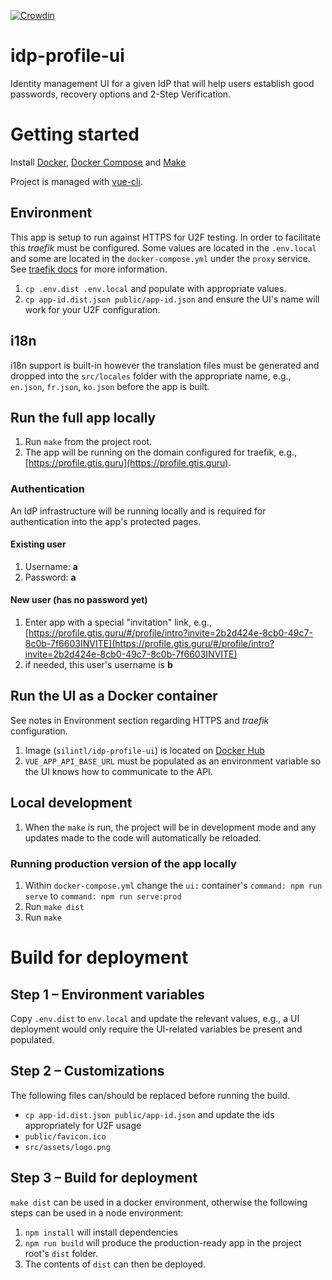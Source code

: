 [![Crowdin](https://d322cqt584bo4o.cloudfront.net/idp-profile-ui/localized.svg)](https://crowdin.com/project/idp-profile-ui)

# idp-profile-ui

Identity management UI for a given IdP that will help users establish good passwords, recovery options and 2-Step Verification.

# Getting started

Install [Docker](https://docs.docker.com/install), [Docker Compose](https://docs.docker.com/compose/install) and [Make](https://www.gnu.org/software/make)

Project is managed with [vue-cli](https://github.com/vuejs/vue-cli).

## Environment

This app is setup to run against HTTPS for U2F testing. In order to facilitate this _traefik_ must be configured. Some values are located in the `.env.local` and some are located in the `docker-compose.yml` under the `proxy` service. See [traefik docs](https://github.com/silinternational/traefik-https-proxy) for more information.

1.  `cp .env.dist .env.local` and populate with appropriate values.
1.  `cp app-id.dist.json public/app-id.json` and ensure the UI's name will work for your U2F configuration.

## i18n

i18n support is built-in however the translation files must be generated and dropped into the `src/locales` folder with the appropriate name, e.g., `en.json`, `fr.json`, `ko.json` before the app is built.

## Run the full app locally

1.  Run `make` from the project root.
1.  The app will be running on the domain configured for traefik, e.g., [https://profile.gtis.guru](https://profile.gtis.guru).

### Authentication

An IdP infrastructure will be running locally and is required for authentication into the app's protected pages.

#### Existing user
1.  Username: **a**
1.  Password: **a**

#### New user (has no password yet)
1. Enter app with a special "invitation" link, e.g., [https://profile.gtis.guru/#/profile/intro?invite=2b2d424e-8cb0-49c7-8c0b-7f6603INVITE](https://profile.gtis.guru/#/profile/intro?invite=2b2d424e-8cb0-49c7-8c0b-7f6603INVITE)
1. if needed, this user's username is **b**

## Run the UI as a Docker container

See notes in Environment section regarding HTTPS and _traefik_ configuration.  

1.  Image (`silintl/idp-profile-ui`) is located on [Docker Hub](https://hub.docker.com/r/silintl/idp-profile-ui)
1.  `VUE_APP_API_BASE_URL` must be populated as an environment variable so the UI knows how to communicate to the API.

## Local development

1.  When the `make` is run, the project will be in development mode and any updates made to the code will automatically be reloaded.

### Running production version of the app locally

1. Within `docker-compose.yml` change the `ui:` container's `command: npm run serve` to `command: npm run serve:prod`
1. Run `make dist`
1. Run `make`

# Build for deployment

## Step 1 – Environment variables

Copy `.env.dist` to `env.local` and update the relevant values, e.g., a UI deployment would only require the UI-related variables be present and populated.

## Step 2 – Customizations

The following files can/should be replaced before running the build.

* `cp app-id.dist.json public/app-id.json` and update the ids appropriately for U2F usage
* `public/favicon.ico`
* `src/assets/logo.png`

## Step 3 – Build for deployment

`make dist` can be used in a docker environment, otherwise the following steps can be used in a node environment:

1. `npm install` will install dependencies
1. `npm run build` will produce the production-ready app in the project root's `dist` folder.
1. The contents of `dist` can then be deployed.
